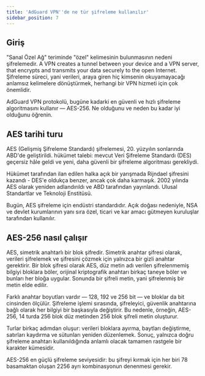 ```yaml
---
title: 'AdGuard VPN''de ne tür şifreleme kullanılır'
sidebar_position: 7
---
```


## Giriş

"Sanal Özel Ağ" teriminde "özel" kelimesinin bulunmasının nedeni şifrelemedir. A VPN creates a tunnel between your device and a VPN server, that encrypts and transmits your data securely to the open Internet. Şifreleme süreci, yani verileri, araya giren hiç kimsenin okuyamayacağı anlamsız kelimelere dönüştürmek, herhangi bir VPN hizmeti için çok önemlidir.

AdGuard VPN protokolü, bugüne kadarki en güvenli ve hızlı şifreleme algoritmasını kullanır — AES-256. Ne olduğunu ve neden bu kadar iyi olduğunu öğrenin.

## AES tarihi turu

AES (Gelişmiş Şifreleme Standardı) şifrelemesi, 20. yüzyılın sonlarında ABD'de geliştirildi. hükümet talebi: mevcut Veri Şifreleme Standardı (DES) geçersiz hâle geldi ve yeni, daha güvenli bir şifreleme algoritması gerekliydi.

Hükümet tarafından ilan edilen halka açık bir yarışmada Rijndael şifresini kazandı - DES'e oldukça benzer, ancak çok daha karmaşık. 2002 yılında AES olarak yeniden adlandırıldı ve ABD tarafından yayınlandı. Ulusal Standartlar ve Teknoloji Enstitüsü.

Bugün, AES şifreleme için endüstri standardıdır. Açık doğası nedeniyle, NSA ve devlet kurumlarının yanı sıra özel, ticari ve kar amacı gütmeyen kuruluşlar tarafından kullanılır.

## AES-256 nasıl çalışır

AES, simetrik anahtarlı bir blok şifredir. Simetrik anahtar şifresi olarak, verileri şifrelemek ve şifresini çözmek için yalnızca bir gizli anahtar gerektirir. Bir blok şifresi olarak AES, düz metin adı verilen şifrelenmemiş bilgiyi bloklara böler, orijinal kriptografik anahtarı birkaç taneye böler ve bunları her bloğa uygular. Sonunda bir şifreli metin, yani şifrelenmiş bir metin elde edilir.

Farklı anahtar boyutları vardır — 128, 192 ve 256 bit — ve bloklar da bit cinsinden ölçülür. Şifreleme işlemi sırasında, şifreleyici, güvenlik anahtarına bağlı olarak her bilgiyi bir başkasıyla değiştirir. Bu nedenle, örneğin, AES-256, 14 turda 256 blok düz metinden 256 blok şifreli metin oluşturur.

Turlar birkaç adımdan oluşur: verileri bloklara ayırma, baytları değiştirme, satırları kaydırma ve sütunları yeniden düzenlemek. Sonuç, yalnızca doğru şifreleme anahtarı kullanıldığında anlamlı olacak tamamen rastgele bir karakter kümesidir.

AES-256 en güçlü şifreleme seviyesidir: bu şifreyi kırmak için her biri 78 basamaktan oluşan 2256 ayrı kombinasyonun denenmesi gerekir.
